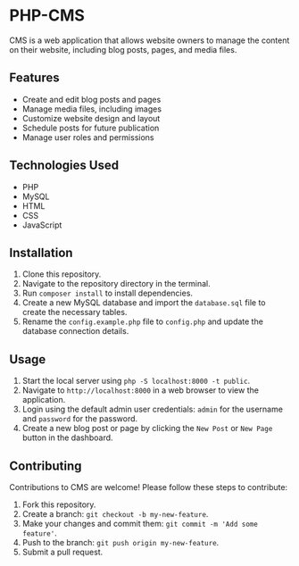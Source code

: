 # PHP-CMS

CMS is a web application that allows website owners to manage the content on their website, including blog posts, pages, and media files.

## Features

- Create and edit blog posts and pages
- Manage media files, including images
- Customize website design and layout
- Schedule posts for future publication
- Manage user roles and permissions

## Technologies Used

- PHP
- MySQL
- HTML
- CSS
- JavaScript

## Installation

1. Clone this repository.
2. Navigate to the repository directory in the terminal.
3. Run `composer install` to install dependencies.
4. Create a new MySQL database and import the `database.sql` file to create the necessary tables.
5. Rename the `config.example.php` file to `config.php` and update the database connection details.

## Usage

1. Start the local server using `php -S localhost:8000 -t public`.
2. Navigate to `http://localhost:8000` in a web browser to view the application.
3. Login using the default admin user credentials: `admin` for the username and `password` for the password.
4. Create a new blog post or page by clicking the `New Post` or `New Page` button in the dashboard.

## Contributing

Contributions to CMS are welcome! Please follow these steps to contribute:

1. Fork this repository.
2. Create a branch: `git checkout -b my-new-feature`.
3. Make your changes and commit them: `git commit -m 'Add some feature'`.
4. Push to the branch: `git push origin my-new-feature`.
5. Submit a pull request.
